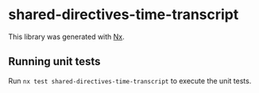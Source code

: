 # shared-directives-time-transcript

This library was generated with [Nx](https://nx.dev).

## Running unit tests

Run `nx test shared-directives-time-transcript` to execute the unit tests.
